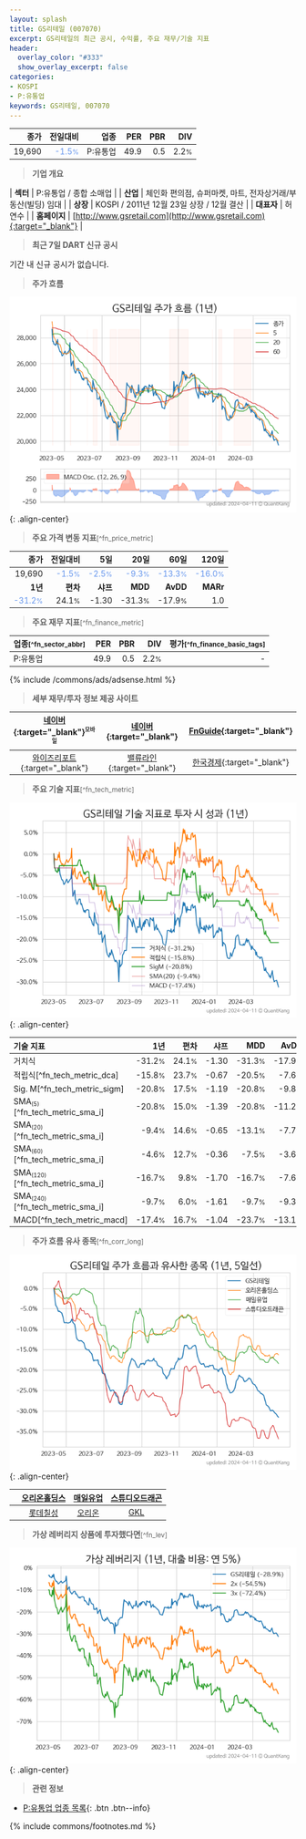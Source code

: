 ```yaml
---
layout: splash
title: GS리테일 (007070)
excerpt: GS리테일의 최근 공시, 수익률, 주요 재무/기술 지표
header:
  overlay_color: "#333"
  show_overlay_excerpt: false
categories:
- KOSPI
- P:유통업
keywords: GS리테일, 007070
---
```


| **종가** | **전일대비** | **업종** | **PER** | **PBR** | **DIV** |
| -------: | -----------: | -------: | ------: | ------: | ------: |
| 19,690 | <span style="color: cornflowerblue">-1.5<small>%</small></span> | P:유통업 | 49.9 | 0.5 | 2.2<small>%</small> |

<!-- more -->


> **기업 개요**<a id="company"></a>

| <span style="white-space:nowrap;">**섹터**</span> | P:유통업 / 종합 소매업 |
| <span style="white-space:nowrap;">**산업**</span> | 체인화 편의점, 슈퍼마켓, 마트, 전자상거래/부동산(빌딩) 임대 |
| <span style="white-space:nowrap;">**상장**</span> | KOSPI / 2011년 12월 23일 상장 / 12월 결산 |
| <span style="white-space:nowrap;">**대표자**</span> | 허연수 |
| <span style="white-space:nowrap;">**홈페이지**</span> | [http://www.gsretail.com](http://www.gsretail.com){:target="_blank"} |


> **최근 7일 DART 신규 공시**<a id="dart"></a>

기간 내 신규 공시가 없습니다.


> **주가 흐름**<a id="price"></a>

![007070](/stock/images/007070.png){: .align-center}


> **주요 가격 변동 지표**<small>[^fn_price_metric]</small>

| **종가** | **전일대비** | **5일** | **20일** | **60일** | **120일** |
| -------: | -----------: | ------: | -------: | -------: | --------: |
| 19,690 | <span style="color: cornflowerblue">-1.5<small>%</small></span> | <span style="color: cornflowerblue">-2.5<small>%</small></span> | <span style="color: cornflowerblue">-9.3<small>%</small></span> | <span style="color: cornflowerblue">-13.3<small>%</small></span> | <span style="color: cornflowerblue">-16.0<small>%</small></span> |
| **1년** | **편차** | **샤프** | **MDD** | **AvDD** | **MARr** |
| <span style="color: cornflowerblue">-31.2<small>%</small></span> | 24.1<small>%</small> | -1.30 | -31.3<small>%</small> | -17.9<small>%</small> | 1.0 |


> **주요 재무 지표**<small>[^fn_finance_metric]</small>

| **업종**<small>[^fn_sector_abbr]</small> | **PER** | **PBR** | **DIV** | **평가**<small>[^fn_finance_basic_tags]</small> |
| :--------------------------------------- | ------: | ------: | ------: | ----------------------------------------------: |
| P:유통업 | 49.9 | 0.5 | 2.2<small>%</small> | - |



{% include /commons/ads/adsense.html %}

> **세부 재무/투자 정보 제공 사이트**

| [네이버](https://m.stock.naver.com/domestic/stock/007070/finance/summary){:target="_blank"}<sup><small>모바일</small></sup> | [네이버](https://finance.naver.com/item/coinfo.naver?code=007070){:target="_blank"} | [FnGuide](https://comp.fnguide.com/SVO2/ASP/SVD_Invest.asp?gicode=A007070&MenuYn=Y){:target="_blank"} |
| :---: | :---: | :---: |
| [와이즈리포트](https://comp.wisereport.co.kr/company/c1040001.aspx?cmp_cd=007070){:target="_blank"} | [밸류라인](https://www.valueline.co.kr/finance/summary/007070){:target="_blank"} | [한국경제](https://markets.hankyung.com/stock/007070/financial-summary){:target="_blank"} |


> **주요 기술 지표**<small>[^fn_tech_metric]</small>


![007070](/stock/images/007070_tech.png){: .align-center}

| **기술 지표** | **1년** | **편차** | **샤프** | **MDD** | **AvDD** |
| :------------ | ------: | -----------: | -------: | ------: | -------: |
| 거치식 | -31.2<small>%</small> | 24.1<small>%</small> | -1.30 | -31.3<small>%</small> | -17.9<small>%</small> |
| 적립식[^fn_tech_metric_dca] | -15.8<small>%</small> | 23.7<small>%</small> | -0.67 | -20.5<small>%</small> | -7.6<small>%</small> |
| Sig. M[^fn_tech_metric_sigm] | -20.8<small>%</small> | 17.5<small>%</small> | -1.19 | -20.8<small>%</small> | -9.8<small>%</small> |
| SMA<small><sub>(5)</sub></small>[^fn_tech_metric_sma_i] | -20.8<small>%</small> | 15.0<small>%</small> | -1.39 | -20.8<small>%</small> | -11.2<small>%</small> |
| SMA<small><sub>(20)</sub></small>[^fn_tech_metric_sma_i] | -9.4<small>%</small> | 14.6<small>%</small> | -0.65 | -13.1<small>%</small> | -7.7<small>%</small> |
| SMA<small><sub>(60)</sub></small>[^fn_tech_metric_sma_i] | -4.6<small>%</small> | 12.7<small>%</small> | -0.36 | -7.5<small>%</small> | -3.6<small>%</small> |
| SMA<small><sub>(120)</sub></small>[^fn_tech_metric_sma_i] | -16.7<small>%</small> | 9.8<small>%</small> | -1.70 | -16.7<small>%</small> | -7.6<small>%</small> |
| SMA<small><sub>(240)</sub></small>[^fn_tech_metric_sma_i] | -9.7<small>%</small> | 6.0<small>%</small> | -1.61 | -9.7<small>%</small> | -9.3<small>%</small> |
| MACD[^fn_tech_metric_macd] | -17.4<small>%</small> | 16.7<small>%</small> | -1.04 | -23.7<small>%</small> | -13.1<small>%</small> |


> **주가 흐름 유사 종목**<a id="corr"></a><small>[^fn_corr_long]</small>

![007070](/stock/images/007070_corr.png){: .align-center}

|       | [오리온홀딩스](/001800/) | [매일유업](/267980/) | [스튜디오드래곤](/253450/) |
| :---: | :------------------------------------: | :------------------------------------: | :------------------------------------: |
|       | [롯데칠성](/005300/) | [오리온](/271560/) | [GKL](/114090/) |


> **가상 레버리지 상품에 투자했다면**<a id="2x"></a><small>[^fn_lev]</small>

![007070](/stock/images/007070_2x.png){: .align-center}


> **관련 정보**

- [P:유통업 업종 목록](/stats/sector/kospi_업종_유통업_종목/){: .btn .btn--info}

{% include commons/footnotes.md %}